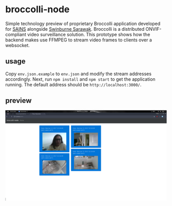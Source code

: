 # broccolli-node
Simple technology preview of proprietary Broccolli application developed for [SAINS](http://sains.com.my/) alongside [Swinburne Sarawak](http://www.swinburne.edu.my/). Broccolli is a distributed ONVIF-compliant video surveillance solution. This prototype shows how the backend makes use FFMPEG to stream video frames to clients over a websocket.

## usage
Copy `env.json.example` to `env.json` and modify the stream addresses accordingly. Next, run `npm install` and `npm start` to get the application running. The default address should be `http://localhost:3000/`.

## preview
![screenshot](screenshot.png)
